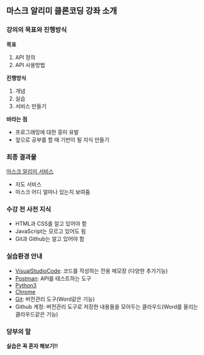 ## 마스크 알리미 클론코딩 강좌 소개
### 강의의 목표와 진행방식
__목표__
1. API 정의
2. API 사용방법

__진행방식__
1. 개념
2. 실습
3. 서비스 만들기

__바라는 점__
* 프로그래밍에 대한 흥미 유발
* 앞으로 공부를 할 때 기반이 될 지식 만들기
### 최종 결과물
[마스크 알리미 서비스](https://mask-nearby.com/)
* 지도 서비스
* 마스크 어디 얼마나 있는지 보여줌
### 수강 전 사전 지식
* HTML과 CSS를 알고 있어야 함
* JavaScript는 모르고 있어도 됨
* Git과 Github는 알고 있어야 함
### 실습환경 안내
* [VisualStudioCode](http://code.visualstudio.com/): 코드를 작성하는 전용 메모장 (다양한 추가기능)
* [Postman](https://www.postman.com/downloads/): API를 테스트하는 도구
* [Python3](https://www.python.org/downloads/)
* [Chrome](https://www.google.com/intl/ko/chrome/)
* [Git](https://git-scm.com/downloads): 버전관리 도구(Word같은 기능)
* Github 계정: 버전관리 도구로 저장한 내용들을 모아두는 클라우드(Word를 올리는 클라우드같은 기능)
### 당부의 말
__실습은 꼭 혼자 해보기!!__
